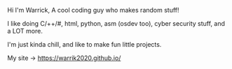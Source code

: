 Hi I'm Warrick, A cool coding guy who makes random stuff!

I like doing C/++/#, html, python, asm (osdev too), cyber security stuff, and a LOT more.

I'm just kinda chill, and like to make fun little projects.

My site -> https://warrik2020.github.io/

